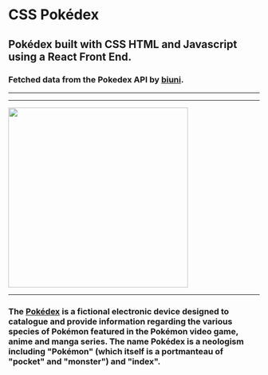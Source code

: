# CSS Pokédex

## Pokédex built with CSS HTML and Javascript using a React Front End.
### Fetched data from the Pokedex API by [biuni](https://github.com/Biuni/PokemonGO-Pokedex).

---

---

<img width="360px" src=""/>

---

### The [Pokédex](https://www.pokemon.com/us/pokedex/) is a fictional electronic device designed to catalogue and provide information regarding the various species of Pokémon featured in the Pokémon video game, anime and manga series. The name Pokédex is a neologism including "Pokémon" (which itself is a portmanteau of "pocket" and "monster") and "index".
